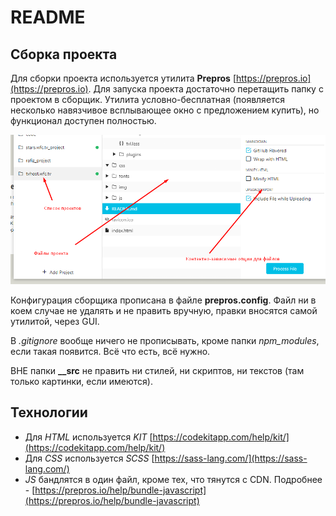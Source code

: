 # README #

## Сборка проекта ##

Для сборки проекта используется утилита **Prepros** [https://prepros.io](https://prepros.io). Для запуска проекта достаточно перетащить папку с проектом в сборщик. Утилита условно-бесплатная (появляется несколько навязчивое всплывающее окно с предложением купить), но функционал доступен полностью. 


![Howto](__src/howto_prepros.png)

Конфигурация сборщика прописана в файле **prepros.config**. Файл ни в коем случае не удалять и не править вручную, правки вносятся самой утилитой, через GUI.

В *.gitignore* вообще ничего не прописывать, кроме папки *npm_modules*, если такая появится. Всё что есть, всё нужно.

ВНЕ папки **__src** не править ни стилей, ни скриптов, ни текстов (там только картинки, если имеются).

## Технологии ##

* Для *HTML* используется *KIT* [https://codekitapp.com/help/kit/](https://codekitapp.com/help/kit/)
* Для *CSS* используется *SCSS* [https://sass-lang.com/](https://sass-lang.com/)
* *JS* бандлятся в один файл, кроме тех, что тянутся с CDN. Подробнее - [https://prepros.io/help/bundle-javascript](https://prepros.io/help/bundle-javascript)



